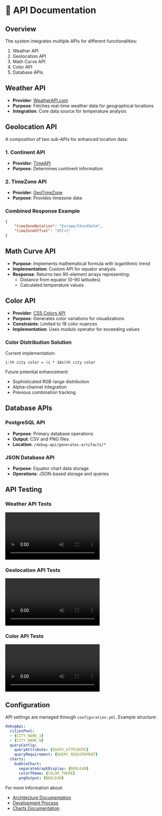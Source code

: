 # 🔌 API Documentation

## Overview
The system integrates multiple APIs for different functionalities:
1. Weather API
2. Geolocation API
3. Math Curve API
4. Color API
5. Database APIs

## Weather API
- **Provider**: [WeatherAPI.com](https://www.weatherapi.com/login.aspx)
- **Purpose**: Fetches real-time weather data for geographical locations
- **Integration**: Core data source for temperature analysis

## Geolocation API
A composition of two sub-APIs for enhanced location data:

### 1. Continent API
- **Provider**: [TimeAPI](https://timeapi.io/swagger/index.html)
- **Purpose**: Determines continent information

### 2. TimeZone API
- **Provider**: [GeoTimeZone](https://www.geotimezone.com/)
- **Purpose**: Provides timezone data

### Combined Response Example
```json
{
    "timeZoneNotation": "Europe/Stockholm",
    "timeZoneOffset": "UTC+1"
}
```

## Math Curve API
- **Purpose**: Implements mathematical formula with logarithmic trend
- **Implementation**: Custom API for equator analysis
- **Response**: Returns two 90-element arrays representing:
  - Distance from equator (0-90 latitudes)
  - Calculated temperature values

## Color API
- **Provider**: [CSS Colors API](https://www.csscolorsapi.com/)
- **Purpose**: Generates color variations for visualizations
- **Constraints**: Limited to 18 color nuances
- **Implementation**: Uses modulo operator for exceeding values

### Color Distribution Solution
Current implementation:
```
i:th city color = (i * 18x)th city color
```

Future potential enhancement:
- Sophisticated RGB range distribution
- Alpha-channel integration
- Previous combination tracking

## Database APIs

### PostgreSQL API
- **Purpose**: Primary database operations
- **Output**: CSV and PNG files
- **Location**: `/debug-api/generates-artifacts/*`

### JSON Database API
- **Purpose**: Equator chart data storage
- **Operations**: JSON-based storage and queries

## API Testing

### Weather API Tests
![api-weather-tests](../docs/readme-videos/api-tests-weather.mp4)

### Geolocation API Tests
![api-geolocation-tests](../docs/readme-videos/api-tests-geolocation.mp4)

### Color API Tests
![api-color-tests](../docs/readme-videos/api-tests-color-theme.mp4)

## Configuration
API settings are managed through `configuration.yml`. Example structure:

```yaml
debugApi:
  citiesPool:
  - {CITY_NAME_1}
  - {CITY_NAME_N}
  queryConfig:
    queryAttribute: {QUERY_ATTRIBUTE}
    queryRequirement: {QUERY_REQUIREMENT}
  charts:
    bubbleChart:
      separateGraphDisplay: {BOOLEAN}
      colorTheme: {COLOR_THEME}
      pngOutput: {BOOLEAN}
```

For more information about:
- [Architecture Documentation](./README-ARCHITECTURE-V2.md)
- [Development Process](./README-DEVELOPMENT-PROCESS.md)
- [Charts Documentation](./README-CHARTS.md) 